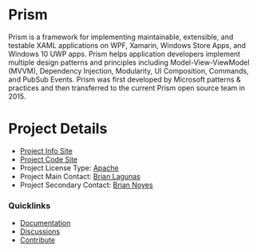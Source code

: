 # Prism

Prism is a framework for implementing maintainable, extensible, and testable XAML applications on WPF, Xamarin, Windows Store Apps, and Windows 10 UWP apps. Prism helps application developers implement multiple design patterns and principles including Model-View-ViewModel (MVVM), Dependency Injection, Modularity, UI Composition, Commands, and PubSub Events. Prism was first developed by Microsoft patterns & practices and then transferred to the current Prism open source team in 2015.

# Project Details
* [Project Info Site](http://prismlibrary.com)
* [Project Code Site](https://github.com/PrismLibrary/Prism) 
* Project License Type: [Apache](https://github.com/PrismLibrary/Prism/blob/master/LICENSE)
* Project Main Contact: [Brian Lagunas](http://brianlagunas.com) 
* Project Secondary Contact: [Brian Noyes](http://briannoyes.net/)

### Quicklinks

* [Documentation](https://msdn.microsoft.com/en-us/library/gg406140.aspx)
* [Discussions](https://github.com/PrismLibrary/Prism/issues)
* [Contribute](https://github.com/PrismLibrary/Prism#contributing)

